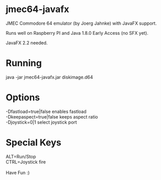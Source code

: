 jmec64-javafx
=============
JMEC Commodore 64 emulator (by Joerg Jahnke) with JavaFX support.

Runs well on Raspberry PI and Java 1.8.0 Early Access (no SFX yet).

JavaFX 2.2 needed.

Running
=======
java -jar jmec64-javafx.jar diskimage.d64

Options
=======
-Dfastload=true|false      enables fastload<br>
-Dkeepaspect=true|false    keeps aspect ratio<br>
-Djoystick=0|1             select joystick port<br>

Special Keys
=============
ALT=Run/Stop<br>
CTRL=Joystick fire<br>
<br>
Have Fun :)
